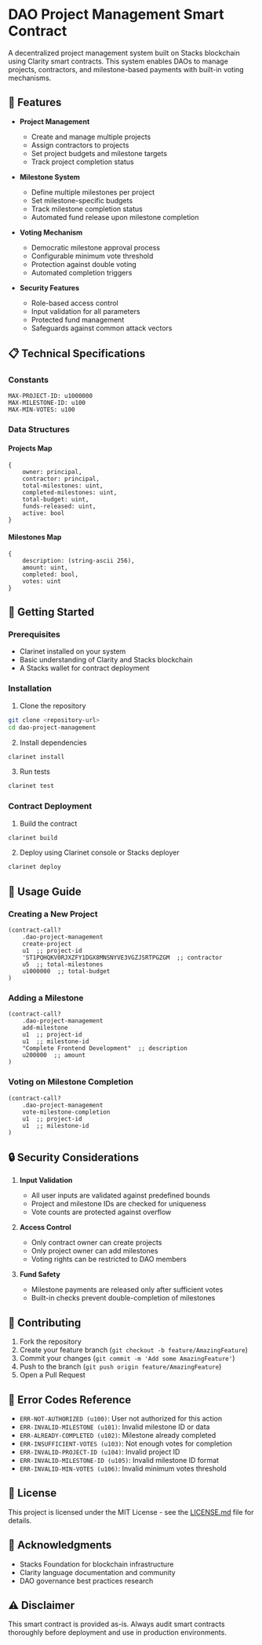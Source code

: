 # DAO Project Management Smart Contract

A decentralized project management system built on Stacks blockchain using Clarity smart contracts. This system enables DAOs to manage projects, contractors, and milestone-based payments with built-in voting mechanisms.

## 🎯 Features

- **Project Management**
  - Create and manage multiple projects
  - Assign contractors to projects
  - Set project budgets and milestone targets
  - Track project completion status

- **Milestone System**
  - Define multiple milestones per project
  - Set milestone-specific budgets
  - Track milestone completion status
  - Automated fund release upon milestone completion

- **Voting Mechanism**
  - Democratic milestone approval process
  - Configurable minimum vote threshold
  - Protection against double voting
  - Automated completion triggers

- **Security Features**
  - Role-based access control
  - Input validation for all parameters
  - Protected fund management
  - Safeguards against common attack vectors

## 📋 Technical Specifications

### Constants
```clarity
MAX-PROJECT-ID: u1000000
MAX-MILESTONE-ID: u100
MAX-MIN-VOTES: u100
```

### Data Structures

#### Projects Map
```clarity
{
    owner: principal,
    contractor: principal,
    total-milestones: uint,
    completed-milestones: uint,
    total-budget: uint,
    funds-released: uint,
    active: bool
}
```

#### Milestones Map
```clarity
{
    description: (string-ascii 256),
    amount: uint,
    completed: bool,
    votes: uint
}
```

## 🚀 Getting Started

### Prerequisites
- Clarinet installed on your system
- Basic understanding of Clarity and Stacks blockchain
- A Stacks wallet for contract deployment

### Installation

1. Clone the repository
```bash
git clone <repository-url>
cd dao-project-management
```

2. Install dependencies
```bash
clarinet install
```

3. Run tests
```bash
clarinet test
```

### Contract Deployment

1. Build the contract
```bash
clarinet build
```

2. Deploy using Clarinet console or Stacks deployer
```bash
clarinet deploy
```

## 📖 Usage Guide

### Creating a New Project

```clarity
(contract-call? 
    .dao-project-management 
    create-project 
    u1  ;; project-id
    'ST1PQHQKV0RJXZFY1DGX8MNSNYVE3VGZJSRTPGZGM  ;; contractor
    u5  ;; total-milestones
    u1000000  ;; total-budget
)
```

### Adding a Milestone

```clarity
(contract-call?
    .dao-project-management
    add-milestone
    u1  ;; project-id
    u1  ;; milestone-id
    "Complete Frontend Development"  ;; description
    u200000  ;; amount
)
```

### Voting on Milestone Completion

```clarity
(contract-call?
    .dao-project-management
    vote-milestone-completion
    u1  ;; project-id
    u1  ;; milestone-id
)
```

## 🔒 Security Considerations

1. **Input Validation**
   - All user inputs are validated against predefined bounds
   - Project and milestone IDs are checked for uniqueness
   - Vote counts are protected against overflow

2. **Access Control**
   - Only contract owner can create projects
   - Only project owner can add milestones
   - Voting rights can be restricted to DAO members

3. **Fund Safety**
   - Milestone payments are released only after sufficient votes
   - Built-in checks prevent double-completion of milestones

## 🤝 Contributing

1. Fork the repository
2. Create your feature branch (`git checkout -b feature/AmazingFeature`)
3. Commit your changes (`git commit -m 'Add some AmazingFeature'`)
4. Push to the branch (`git push origin feature/AmazingFeature`)
5. Open a Pull Request

## 📜 Error Codes Reference

- `ERR-NOT-AUTHORIZED (u100)`: User not authorized for this action
- `ERR-INVALID-MILESTONE (u101)`: Invalid milestone ID or data
- `ERR-ALREADY-COMPLETED (u102)`: Milestone already completed
- `ERR-INSUFFICIENT-VOTES (u103)`: Not enough votes for completion
- `ERR-INVALID-PROJECT-ID (u104)`: Invalid project ID
- `ERR-INVALID-MILESTONE-ID (u105)`: Invalid milestone ID format
- `ERR-INVALID-MIN-VOTES (u106)`: Invalid minimum votes threshold

## 📝 License

This project is licensed under the MIT License - see the [LICENSE.md](LICENSE.md) file for details.

## 🙏 Acknowledgments

- Stacks Foundation for blockchain infrastructure
- Clarity language documentation and community
- DAO governance best practices research

## ⚠️ Disclaimer

This smart contract is provided as-is. Always audit smart contracts thoroughly before deployment and use in production environments.